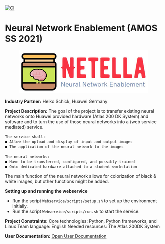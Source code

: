[![CI](https://github.com/amosproj/amos-ss2021-neural-network-enablement/actions/workflows/main.yml/badge.svg?branch=main)](https://github.com/amosproj/amos-ss2021-neural-network-enablement/actions/workflows/main.yml)

# Neural Network Enablement (AMOS SS 2021)

<p align="center">
<a href="https://github.com/amosproj/amos-ss2021-neural-network-enablement">
    <img src="Deliverables/2021-04-21%20Logo.PNG" alt="Logo" width="412" height="139">
  </a>
</p>

**Industry Partner:** 
Heiko Schick, Huawei Germany

**Project Description:**
The goal of the project is to transfer existing neural networks onto Huawei provided hardware (Atlas 200 DK System) and software and to turn the use of those neural networks into a (web service mediated) service.

    The service shall: 
    ● Allow the upload and display of input and output images
    ● The application of the neural network to the images
    
    The neural networks:
    ● Have to be transferred, configured, and possibly trained
    ● Onto dedicated hardware attached to a student workstation

The main function of the neural network allows for colorization of black & white images, but other functions might be added.

**Setting up and running the webservice**
- Run the script `Webservice/scripts/setup.sh` to set up the environment initially.
- Run the script `Webservice/scripts/run.sh` to start the service.

**Project Constraints:**
Core technologies: Python, Python frameworks, and Linux
Team language: English
Needed resources: The Atlas 200DK System 

**User Documentation:**
[Open User Documentation](https://github.com/amosproj/amos-ss2021-neural-network-enablement/wiki/User-Documentation)
